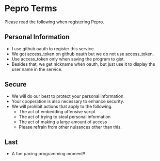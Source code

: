 # Pepro Terms

Please read the following when registering Pepro.

## Personal Information

- I use github oauth to register this service.
- We got access_token on github oauth but we do not use access_token.
- Use access_token only when saving the program to gist.
- Besides that, we get nickname when oauth, but just use it to display the user name in the service.

## Secure

- We will do our best to protect your personal information.
- Your cooperation is also necessary to enhance security.
- We will prohibit actions that apply to the following.
    - The act of embedding offensive script
    - The act of trying to steal personal information
    - The act of making a large amount of access
    - Please refrain from other nuisances other than this.

## Last

- A fun pacing programming moment!!
